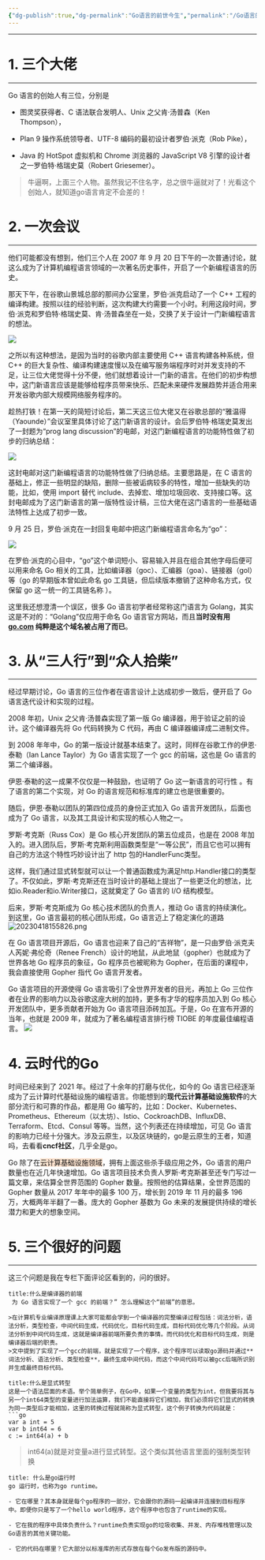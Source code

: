 ```yaml
---
{"dg-publish":true,"dg-permalink":"Go语言的前世今生","permalink":"/Go语言的前世今生/","noteIcon":"","created":"2023-04-10","updated":""}
---
```


---

# 1. 三个大佬
---
Go 语言的创始人有三位，分别是
- 图灵奖获得者、C 语法联合发明人、Unix 之父肯·汤普森（Ken Thompson），

- Plan 9 操作系统领导者、UTF-8 编码的最初设计者罗伯·派克（Rob Pike），

- Java 的 HotSpot 虚拟机和 Chrome 浏览器的 JavaScript V8 引擎的设计者之一罗伯特·格瑞史莫（Robert Griesemer）。

>牛逼啊，上面三个人物。虽然我记不住名字，总之很牛逼就对了！光看这个创始人，就知道go语言肯定不会差的！

# 2. 一次会议
---
他们可能都没有想到，他们三个人在 2007 年 9 月 20 日下午的一次普通讨论，就这么成为了计算机编程语言领域的一次著名历史事件，开启了一个新编程语言的历史。

那天下午，在谷歌山景城总部的那间办公室里，罗伯·派克启动了一个 C++ 工程的编译构建。按照以往的经验判断，这次构建大约需要一个小时。利用这段时间，罗伯·派克和罗伯特·格瑞史莫、肯·汤普森坐在一处，交换了关于设计一门新编程语言的想法。

![](/img/user/Z.image/Go/20230418132405.png)

之所以有这种想法，是因为当时的谷歌内部主要使用 C++ 语言构建各种系统，但 C++ 的巨大复杂性、编译构建速度慢以及在编写服务端程序时对并发支持的不足，让三位大佬觉得十分不便，他们就想着设计一门新的语言。在他们的初步构想中，这门新语言应该是能够给程序员带来快乐、匹配未来硬件发展趋势并适合用来开发谷歌内部大规模网络服务程序的。

趁热打铁！在第一天的简短讨论后，第二天这三位大佬又在谷歌总部的“雅温得（Yaounde）”会议室里具体讨论了这门新语言的设计。会后罗伯特·格瑞史莫发出了一封题为“prog lang discussion”的电邮，对这门新编程语言的功能特性做了初步的归纳总结：

![](/img/user/Z.image/Go/20230418154616.png)

这封电邮对这门新编程语言的功能特性做了归纳总结。主要思路是，在 C 语言的基础上，修正一些明显的缺陷，删除一些被诟病较多的特性，增加一些缺失的功能，比如，使用 import 替代 include、去掉宏、增加垃圾回收、支持接口等。这封电邮成为了这门新语言的第一版特性设计稿，三位大佬在这门语言的一些基础语法特性上达成了初步一致。

9 月 25 日，罗伯·派克在一封回复电邮中把这门新编程语言命名为“go”：

![](/go基础/20230418155038.png)

在罗伯·派克的心目中，“go”这个单词短小、容易输入并且在组合其他字母后便可以用来命名 Go 相关的工具，比如编译器（goc）、汇编器（goa）、链接器（gol）等（go 的早期版本曾如此命名 go 工具链，但后续版本撤销了这种命名方式，仅保留 go 这一统一的工具链名称 ）。

这里我还想澄清一个误区，很多 Go 语言初学者经常称这门语言为 Golang，其实这是不对的：“Golang”仅应用于命名 Go 语言官方网站，而且**当时没有用 [go.com](http://go.com/) 纯粹是这个域名被占用了而已**。

# 3. 从“三人行”到“众人拾柴”
---
经过早期讨论，Go 语言的三位作者在语言设计上达成初步一致后，便开启了 Go 语言迭代设计和实现的过程。

2008 年初，Unix 之父肯·汤普森实现了第一版 Go 编译器，用于验证之前的设计。这个编译器先将 Go 代码转换为 C 代码，再由 C 编译器编译成二进制文件。

到 2008 年年中，Go 的第一版设计就基本结束了。这时，同样在谷歌工作的伊恩·泰勒（Ian Lance Taylor）为 Go 语言实现了一个 gcc 的前端，这也是 Go 语言的第二个编译器。

伊恩·泰勒的这一成果不仅仅是一种鼓励，也证明了 Go 这一新语言的可行性 。有了语言的第二个实现，对 Go 的语言规范和标准库的建立也是很重要的。

随后，伊恩·泰勒以团队的第四位成员的身份正式加入 Go 语言开发团队，后面也成为了 Go 语言，以及其工具设计和实现的核心人物之一。

罗斯·考克斯（Russ Cox）是 Go 核心开发团队的第五位成员，也是在 2008 年加入的。进入团队后，罗斯·考克斯利用函数类型是“一等公民”，而且它也可以拥有自己的方法这个特性巧妙设计出了 http 包的HandlerFunc类型。

这样，我们通过显式转型就可以让一个普通函数成为满足http.Handler接口的类型了。不仅如此，罗斯·考克斯还在当时设计的基础上提出了一些更泛化的想法，比如io.Reader和io.Writer接口，这就奠定了 Go 语言的 I/O 结构模型。

后来，罗斯·考克斯成为 Go 核心技术团队的负责人，推动 Go 语言的持续演化。到这里，Go 语言最初的核心团队形成，Go 语言迈上了稳定演化的道路
![20230418155826.png](/img/user/Z.image/Go/20230418155826.png)

在 Go 语言项目开源后，Go 语言也迎来了自己的“吉祥物”，是一只由罗伯·派克夫人芮妮·弗伦奇（Renee French）设计的地鼠，从此地鼠（gopher）也就成为了世界各地 Go 程序员的象征，Go 程序员也被昵称为 Gopher，在后面的课程中，我会直接使用 Gopher 指代 Go 语言开发者。

Go 语言项目的开源使得 Go 语言吸引了全世界开发者的目光，再加上 Go 三位作者在业界的影响力以及谷歌这座大树的加持，更多有才华的程序员加入到 Go 核心开发团队中，更多贡献者开始为 Go 语言项目添砖加瓦。于是，Go 在宣布开源的当年，也就是 2009 年，就成为了著名编程语言排行榜 TIOBE 的年度最佳编程语言。
![](/img/user/Z.image/Go/20230418155941.png)
 
# 4. 云时代的Go
时间已经来到了 2021 年。经过了十余年的打磨与优化，如今的 Go 语言已经逐渐成为了云计算时代基础设施的编程语言。你能想到的**现代云计算基础设施软件**的大部分流行和可靠的作品，都是用 Go 编写的，比如：Docker、Kubernetes、Prometheus、Ethereum（以太坊）、Istio、CockroachDB、InfluxDB、Terraform、Etcd、Consul 等等。当然，这个列表还在持续增加，可见 Go 语言的影响力已经十分强大。涉及云原生，以及区块链的，go是云原生的王者，知道吗，去看看**cncf社区**，几乎全是go。

Go 除了在<span style="background:rgba(240, 107, 5, 0.2)">云计算基础设施领域</span>，拥有上面这些杀手级应用之外，Go 语言的用户数量也在近几年快速增加。Go 语言项目技术负责人罗斯·考克斯甚至还专门写过一篇文章，来估算全世界范围的 Gopher 数量。按照他的估算结果，全世界范围的 Gopher 数量从 2017 年年中的最多 100 万，增长到 2019 年 11 月的最多 196 万，大概两年半翻了一番。庞大的 Gopher 基数为 Go 未来的发展提供持续的增长潜力和更大的想象空间。


# 5. 三个很好的问题
---
这三个问题是我在专栏下面评论区看到的，问的很好。

```ad-question
title:什么是编译器的前端
 为 Go 语言实现了一个 gcc 的前端？” 怎么理解这个“前端”的意思。

>在计算机专业编译原理课上大家可能都会学到一个编译器的完整编译过程包括：词法分析，语法分析，类型检查，中间代码生成，代码优化，目标代码生成，目标代码优化等几个阶段。从词法分析到中间代码生成，这就是编译器前端所要负责的事情。而代码优化和目标代码生成，则是编译器后端的职责。
>文中提到了实现了一个gcc的前端，就是实现了一个程序，这个程序可以读取go源码并通过**词法分析、语法分析、类型检查**，最终生成中间代码，而这个中间代码可以被gcc后端所识别并生成最终目标代码。

```


```ad-question
title:什么是显式转型 
这是一个语法层面的术语。举个简单例子，在Go中，如果一个变量的类型为int，但我要将其与另一个int64类型的变量进行加法运算，我们不能直接将它们相加，我们必须将它们显式的转换为同一类型后才能相加，这里的转换过程就简称为显式转型，这个例子转换为代码就是：
```go
var a int = 5
var b int64 = 6
c := int64(a) + b
```

> int64(a)就是对变量a进行显式转型。这个类似其他语言里面的强制类型转换


```ad-question
title: 什么是go运行时
go 运行时，也称为go runtime。

- 它在哪里？其本身就是每个go程序的一部分，它会跟你的源码一起编译并连接到目标程序中。即便你只是写了一个hello world程序，这个程序中也包含了runtime的实现。

- 它在我的程序中具体负责什么？runtime负责实现go的垃圾收集、并发、内存堆栈管理以及Go语言的其他关键功能。

- 它的代码在哪里？它大部分以标准库的形式存放在每个Go发布版的源码中。
```


